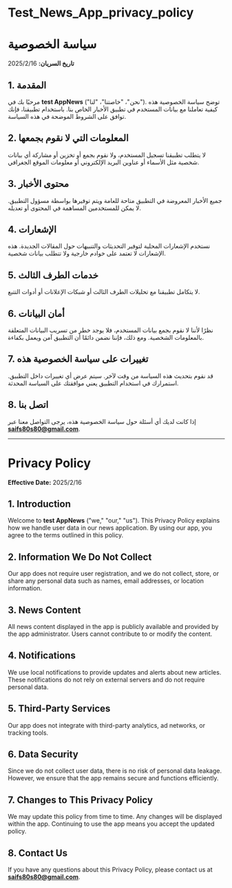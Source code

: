 # Test_News_App_privacy_policy
# سياسة الخصوصية

**تاريخ السريان:** 2025/2/16

## 1. المقدمة
مرحبًا بك في **test AppNews** ("نحن"، "خاصتنا"، "لنا"). توضح سياسة الخصوصية هذه كيفية تعاملنا مع بيانات المستخدم في تطبيق الأخبار الخاص بنا. باستخدام تطبيقنا، فإنك توافق على الشروط الموضحة في هذه السياسة.

## 2. المعلومات التي لا نقوم بجمعها
لا يتطلب تطبيقنا تسجيل المستخدم، ولا نقوم بجمع أو تخزين أو مشاركة أي بيانات شخصية مثل الأسماء أو عناوين البريد الإلكتروني أو معلومات الموقع الجغرافي.

## 3. محتوى الأخبار
جميع الأخبار المعروضة في التطبيق متاحة للعامة ويتم توفيرها بواسطة مسؤول التطبيق. لا يمكن للمستخدمين المساهمة في المحتوى أو تعديله.

## 4. الإشعارات
نستخدم الإشعارات المحلية لتوفير التحديثات والتنبيهات حول المقالات الجديدة. هذه الإشعارات لا تعتمد على خوادم خارجية ولا تتطلب بيانات شخصية.

## 5. خدمات الطرف الثالث
لا يتكامل تطبيقنا مع تحليلات الطرف الثالث أو شبكات الإعلانات أو أدوات التتبع.

## 6. أمان البيانات
نظرًا لأننا لا نقوم بجمع بيانات المستخدم، فلا يوجد خطر من تسريب البيانات المتعلقة بالمعلومات الشخصية. ومع ذلك، فإننا نضمن دائمًا أن التطبيق آمن ويعمل بكفاءة.

## 7. تغييرات على سياسة الخصوصية هذه
قد نقوم بتحديث هذه السياسة من وقت لآخر. سيتم عرض أي تغييرات داخل التطبيق. استمرارك في استخدام التطبيق يعني موافقتك على السياسة المحدثة.

## 8. اتصل بنا
إذا كانت لديك أي أسئلة حول سياسة الخصوصية هذه، يرجى التواصل معنا عبر **saifs80s80@gmail.com**.

---

# Privacy Policy

**Effective Date:** 2025/2/16

## 1. Introduction
Welcome to **test AppNews** ("we," "our," "us"). This Privacy Policy explains how we handle user data in our news application. By using our app, you agree to the terms outlined in this policy.

## 2. Information We Do Not Collect
Our app does not require user registration, and we do not collect, store, or share any personal data such as names, email addresses, or location information.

## 3. News Content
All news content displayed in the app is publicly available and provided by the app administrator. Users cannot contribute to or modify the content.

## 4. Notifications
We use local notifications to provide updates and alerts about new articles. These notifications do not rely on external servers and do not require personal data.

## 5. Third-Party Services
Our app does not integrate with third-party analytics, ad networks, or tracking tools.

## 6. Data Security
Since we do not collect user data, there is no risk of personal data leakage. However, we ensure that the app remains secure and functions efficiently.

## 7. Changes to This Privacy Policy
We may update this policy from time to time. Any changes will be displayed within the app. Continuing to use the app means you accept the updated policy.

## 8. Contact Us
If you have any questions about this Privacy Policy, please contact us at **saifs80s80@gmail.com**.
